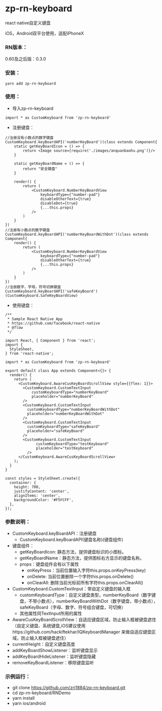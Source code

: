 # zp-rn-keyboard
react native自定义键盘

iOS，Android双平台使用，适配iPhoneX

### RN版本：

0.60及之后版：0.3.0

### 安装：

```
yarn add zp-rn-keyboard

```

### 使用：
- 导入zp-rn-keyboard
```
import * as CustomKeyboard from 'zp-rn-keyboard'
```
- 注册键盘：
```
//注册没有小数点的数字键盘
CustomKeyboard.keyBoardAPI('numberKeyBoard')(class extends Component{
    static getKeyBoardIcon = () => {
        return <Image source={require('./images/anquanbaohu.png')}/>
    }

    static getKeyBoardName = () => {
        return "安全键盘"
    }

    render() {
        return (
            <CustomKeyboard.NumberKeyBoardView
                keyboardType={"number-pad"}
                disableOtherText={true}
                disableDot={true}
                {...this.props}
            />
        )
    }
})
//注册有小数点的数字键盘
CustomKeyboard.keyBoardAPI('numberKeyBoardWithDot')(class extends Component{
    render() {
        return (
            <CustomKeyboard.NumberKeyBoardView
                keyboardType={"number-pad"}
                disableOtherText={true}
                {...this.props}
            />
        )
    }
})
//注册数字，字母，符号切换键盘
CustomKeyboard.keyBoardAPI('safeKeyBoard')(CustomKeyboard.SafeKeyBoardView)
```
- 使用键盘：
```
/**
 * Sample React Native App
 * https://github.com/facebook/react-native
 * @flow
 */

import React, { Component } from 'react';
import {
  StyleSheet,
} from 'react-native';

import * as CustomKeyboard from 'zp-rn-keyboard'

export default class App extends Component<{}> {
  render() {
    return (
      <CustomKeyboard.AwareCusKeyBoardScrollView style={{flex: 1}}>
        <CustomKeyboard.CustomTextInput
            customKeyboardType="numberKeyBoard"
            placeholder="numberKeyBoard"
        />
        <CustomKeyboard.CustomTextInput
          customKeyboardType="numberKeyBoardWithDot"
          placeholder="numberKeyBoardWithDot"
        />
        <CustomKeyboard.CustomTextInput
          customKeyboardType="safeKeyBoard"
          placeholder="safeKeyBoard"
        />
        <CustomKeyboard.CustomTextInput
              customKeyboardType="testKeyboard"
              placeholder="testKeyboard"
          />
      </CustomKeyboard.AwareCusKeyBoardScrollView>
    );
  }
}

const styles = StyleSheet.create({
  container: {
    height: 700,
    justifyContent: 'center',
    alignItems: 'center',
    backgroundColor: '#F5FCFF',
  },
});
```

### 参数说明：
- CustomKeyboard.keyBoardAPI：注册键盘
    - CustomKeyboard.keyBoardAPI(键盘名称)(键盘组件)
- 键盘组件：
    - getKeyBoardIcon: 静态方法，提供键盘标识的小图标。
    - getKeyBoardName：静态方法，提供图标右方显示的键盘名称。
    - props：键盘组件会有以下属性
        - onKeyPress：当前位置输入字符this.props.onKeyPress(key)
        - onDelete: 当前位置删除一个字符this.props.onDelete()
        - onClearAll: 删除当前光标前所有字符this.props.onClearAll()
- CustomKeyboard.CustomTextInput：带自定义键盘的输入框
  - customKeyboardType：自定义键盘类型，numberKeyBoard（数字键盘，不带小数点），numberKeyBoardWithDot（数字键盘，带小数点），safeKeyBoard（字母、数字、符号组合键盘，可切换）
  - 其他属性同TextInput所用的属性
- AwareCusKeyBoardScrollView：自适应键盘区域，防止输入框被键盘遮住（自定义键盘、系统键盘,iOS建议使用https://github.com/hackiftekhar/IQKeyboardManager 来做自适应键盘区域，防止输入框被键盘遮住）
- currentHeight：自定义键盘高度
- addKeyBoardShowListener：监听键盘显示
- addKeyBoardHideListener：监听键盘隐藏
- removeKeyBoardListener：移除键盘监听

### 示例运行：
- git clone https://github.com/zrj1884/zp-rn-keyboard.git
- cd zp-rn-keyboard/RNDemo
- yarn install
- yarn ios/android
